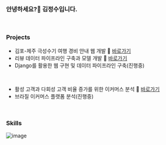 ### 안녕하세요?👋 김정수입니다.

<br>

### Projects
- 김포-제주 극성수기 여행 경비 안내 웹 개발 🔗 [바로가기](https://github.com/KIMJEONGSU/travel_web)
- 리뷰 데이터 파이프라인 구축과 모델 개발 🔗 [바로가기](https://github.com/KIMJEONGSU/musinsa_pipeline)
- Django를 활용한 웹 구현 및 데이터 파이프라인 구축(진행중) 

<br>

- 활성 고객과 다회성 고객 비율 증가를 위한 이커머스 분석 🔗 [바로가기](https://github.com/KIMJEONGSU/ecommerce)
- 브라질 이커머스 플랫폼 분석(진행중)
  
<br>

### Skills 
![image](https://github.com/KIMJEONGSU/KIMJEONGSU/assets/23291338/0ad2e7d2-1454-4bfb-8c6f-04c8c03347bc)


<!--https://simpleicons.org/?q=flask-->


